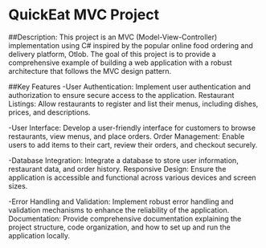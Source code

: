 # QuickEat MVC Project

##Description:
This project is an MVC (Model-View-Controller) implementation using C# inspired by the popular online food ordering and delivery platform, Otlob. The goal of this project is to provide a comprehensive example of building a web application with a robust architecture that follows the MVC design pattern.

##Key Features
  -User Authentication: 
    Implement user authentication and authorization to ensure secure access to the application.
    Restaurant Listings: Allow restaurants to register and list their menus, including dishes, prices, and descriptions.
    
  -User Interface: 
    Develop a user-friendly interface for customers to browse restaurants, view menus, and place orders.
    Order Management: Enable users to add items to their cart, review their orders, and checkout securely.
    
  -Database Integration:
    Integrate a database to store user information, restaurant data, and order history.
    Responsive Design: Ensure the application is accessible and functional across various devices and screen sizes.
    
  -Error Handling and Validation:
    Implement robust error handling and validation mechanisms to enhance the reliability of the application.
    Documentation: Provide comprehensive documentation explaining the project structure, code organization, and how to set up and run the application locally.
